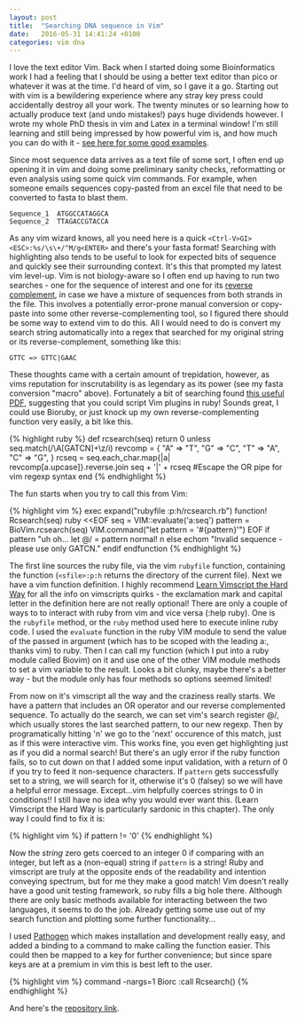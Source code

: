 ```yaml
---
layout: post
title:  "Searching DNA sequence in Vim"
date:   2016-05-31 14:41:24 +0100
categories: vim dna
---
```


I love the text editor Vim. Back when I started doing some Bioinformatics work I had a feeling that I should be using a better text editor than pico or whatever it was at the time. I'd heard of vim, so I gave it a go. Starting out with vim is a bewildering experience where any stray key press could accidentally destroy all your work. The twenty minutes or so learning how to actually produce text (and undo mistakes!) pays huge dividends however. I wrote my whole PhD thesis in vim and Latex in a terminal window! I'm still learning and still being impressed by how powerful vim is, and how much you can do with it - [see here for some good examples](http://whileimautomaton.net/2008/11/vimm3/operator).

Since most sequence data arrives as a text file of some sort, I often end up opening it in vim and doing some preliminary sanity checks, reformatting or even analysis using some quick vim commands. For example, when someone emails sequences copy-pasted from an excel file that need to be converted to fasta to blast them.

```
Sequence_1  ATGGCCATAGGCA
Sequence_2  TTAGACCGTACCA
```

As any vim wizard knows, all you need here is a quick `<Ctrl-V>GI><ESC>:%s/\s\+/^M/g<ENTER>` and there's your fasta format! Searching with highlighting also tends to be useful to look for expected bits of sequence and quickly see their surrounding context. It's this that prompted my latest vim level-up. Vim is not biology-aware so I often end up having to run two searches - one for the sequence of interest and one for its [reverse complement](https://en.wikipedia.org/wiki/Complementarity_%28molecular_biology%29), in case we have a mixture of sequences from both strands in the file. This involves a potentially error-prone manual conversion or copy-paste into some other reverse-complementing tool, so I figured there should be some way to extend vim to do this. All I would need to do is convert my search string automatically into a regex that searched for my original string or its reverse-complement, something like this:

```
GTTC => GTTC|GAAC 
```

These thoughts came with a certain amount of trepidation, however, as vims reputation for inscrutability is as legendary as its power (see my fasta conversion "macro" above). Fortunately a bit of searching found [this useful PDF](http://mattmargolis.net/scripting_vim_with_ruby.pdf), suggesting that you could script Vim plugins in ruby! Sounds great, I could use Bioruby, or just knock up my own reverse-complementing function very easily, a bit like this.

{% highlight ruby %}
def rcsearch(seq)
  return 0 unless seq.match(/\A[GATCN]+\z/i)
  revcomp = {
    "A" => "T",
    "G" => "C",
    "T" => "A",
    "C" => "G",
    }
  rcseq = seq.each_char.map{|a| revcomp[a.upcase]}.reverse.join
  seq + '\|' + rcseq #Escape the OR pipe for vim regexp syntax
end
{% endhighlight %}

The fun starts when you try to call this from Vim:

{% highlight vim %}
exec expand("rubyfile <sfile>:p:h/rcsearch.rb")
function! Rcsearch(seq)
  ruby <<EOF
    seq = VIM::evaluate('a:seq')
    pattern = BioVim.rcsearch(seq)
    VIM.command("let pattern = \'#{pattern}\'")
EOF
  if pattern  "uh oh...
    let @/ = pattern
    normal! n
  else
    echom "Invalid sequence - please use only GATCN."
  endif
endfunction
{% endhighlight %}

The first line sources the ruby file, via the vim `rubyfile` function, containing the function (`<sfile>:p:h` returns the directory of the current file). Next we have a vim function definition. I highly recommend [Learn Vimscript the Hard Way](http://learnvimscriptthehardway.stevelosh.com) for all the info on vimscripts quirks - the exclamation mark and capital letter in the definition here are not really optional! There are only a couple of ways to to interact with ruby from vim and vice versa (:help ruby). One is the `rubyfile` method, or the `ruby` method used here to execute inline ruby code. I used the `evaluate` function in the ruby VIM module to send the value of the passed in argument (which has to be scoped with the leading a:, thanks vim) to ruby. Then I can call my function (which I put into a ruby module called Biovim) on it and use one of the other VIM module methods to set a vim variable to the result. Looks a bit clunky, maybe there's a better way - but the module only has four methods so options seemed limited!

From now on it's vimscript all the way and the craziness really starts. We have a pattern that includes an OR operator and our reverse complemented sequence. To actually do the search, we can set vim's search register @/, which usually stores the last searched pattern, to our new regexp. Then by programatically hitting 'n' we go to the 'next' occurence of this match, just as if this were interactive vim. This works fine, you even get highlighting just as if you did a normal search! But there's an ugly error if the ruby function fails, so to cut down on that I added some input validation, with a return of 0 if you try to feed it non-sequence characters. If `pattern` gets successfully set to a string, we will search for it, otherwise it's 0 (falsey) so we will have a helpful error message. Except...vim helpfully coerces strings to 0 in conditions!! I still have no idea why you would ever want this. (Learn Vimscript the Hard Way is particularly sardonic in this chapter). The only way I could find to fix it is:

{% highlight vim %}
  if pattern != '0'
{% endhighlight %}

Now the *string* zero gets coerced to an integer 0 if comparing with an integer, but left as a (non-equal) string if `pattern` is a string! Ruby and vimscript are truly at the opposite ends of the readability and intention conveying spectrum, but for me they make a good match! Vim doesn't really have a good unit testing framework, so ruby fills a big hole there. Although there are only basic methods available for interacting between the two languages, it seems to do the job. Already getting some use out of my search function and plotting some further functionality...

I used [Pathogen](https://github.com/tpope/vim-pathogen) which makes installation and development really easy, and added a binding to a command to make calling the function easier. This could then be mapped to a key for further convenience; but since spare keys are at a premium in vim this is best left to the user.

{% highlight vim %}
command -nargs=1 Biorc :call Rcsearch(<f-args>)
{% endhighlight %}

And here's the [repository link](https://github.com/stveep/biovim).
